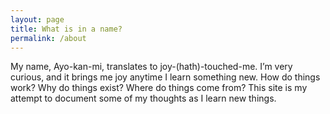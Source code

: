 ```yaml
---
layout: page
title: What is in a name?
permalink: /about
---
```

My name, Ayo-kan-mi, translates to joy-(hath)-touched-me. I’m very curious, and it brings me joy anytime I learn something new. How do things work? Why do things exist? Where do things come from? This site is my attempt to document some of my thoughts as I learn new things.
